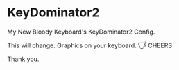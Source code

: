 # KeyDominator2
My New Bloody Keyboard's KeyDominator2 Config. 

This will change:
Graphics on your keyboard. \̅_̅/̷̚ʾ  CHEERS

Thank you. 
